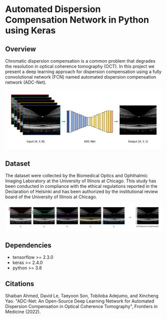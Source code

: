 Automated Dispersion Compensation Network in Python using Keras
===============================================================

Overview
------------
Chromatic dispersion compensation is a common problem that degrades the resolution in optical coherence tomography (OCT).
In this project we present a deep learning approach for dispersion compensation using a fully convolutional network (FCN)
named automated dispersion compensation network (ADC-Net).

![The input in ADCNet is an array of size (X,Y,N), where N is the number of partially dipersion comepensated OCT B-scans, the output of ADCNet is a single fully dipersion compensated OCT B-scan.](https://github.com/dleninja/adcnet/blob/main/misc/pipeline.png?raw=true)

Dataset
------------
The dataset were collected by the Biomedical Optics and Ophthalmic Imaging Laboratory at the University of Illinois at Chicago. This study has been conducted in compliance with the ethical regulations reported in the Declaration of Helsinki and has been authorized by the institutional review board of the University of Illinois at Chicago.

![The Ground Truths were the fully dispersion compensated OCT B-scans and were prepared by stitching the partially dispersion compensated images together.](https://github.com/dleninja/adcnet/blob/main/misc/ground_truth_preparation.png?raw=true)

Dependencies
------------
- tensorflow >= 2.3.0
- keras >= 2.4.0
- python >= 3.8


Citations
-----------
Shaiban Ahmed, David Le, Taeyoon Son, Tobiloba Adejumo, and Xincheng Yao.
"ADC-Net: An Open-Source Deep Learning Network for Automated Dispersion Compensation in Optical Coherence Tomography", Frontiers in Medicine (2022).
